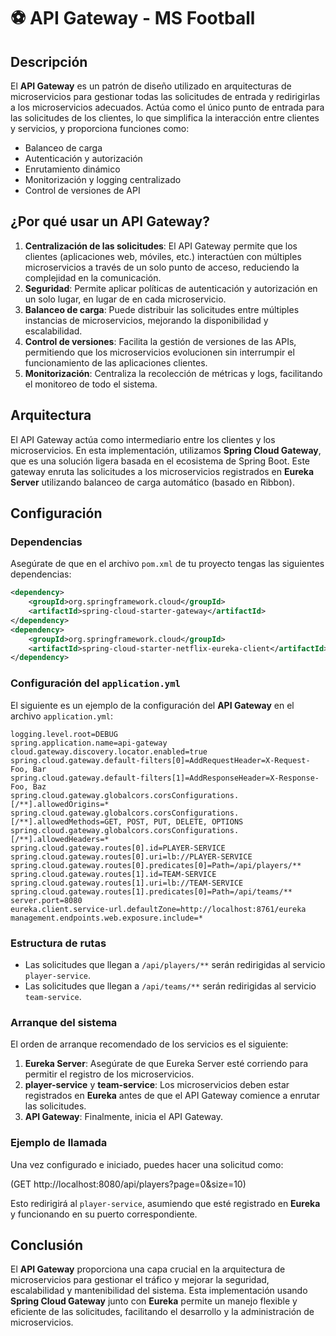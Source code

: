 # ⚽ API Gateway - MS Football

## Descripción

El **API Gateway** es un patrón de diseño utilizado en arquitecturas de microservicios para gestionar todas las solicitudes de entrada y redirigirlas a los microservicios adecuados. Actúa como el único punto de entrada para las solicitudes de los clientes, lo que simplifica la interacción entre clientes y servicios, y proporciona funciones como:

- Balanceo de carga
- Autenticación y autorización
- Enrutamiento dinámico
- Monitorización y logging centralizado
- Control de versiones de API

## ¿Por qué usar un API Gateway?

1. **Centralización de las solicitudes**: El API Gateway permite que los clientes (aplicaciones web, móviles, etc.) interactúen con múltiples microservicios a través de un solo punto de acceso, reduciendo la complejidad en la comunicación.
2. **Seguridad**: Permite aplicar políticas de autenticación y autorización en un solo lugar, en lugar de en cada microservicio.
3. **Balanceo de carga**: Puede distribuir las solicitudes entre múltiples instancias de microservicios, mejorando la disponibilidad y escalabilidad.
4. **Control de versiones**: Facilita la gestión de versiones de las APIs, permitiendo que los microservicios evolucionen sin interrumpir el funcionamiento de las aplicaciones clientes.
5. **Monitorización**: Centraliza la recolección de métricas y logs, facilitando el monitoreo de todo el sistema.

## Arquitectura

El API Gateway actúa como intermediario entre los clientes y los microservicios. En esta implementación, utilizamos **Spring Cloud Gateway**, que es una solución ligera basada en el ecosistema de Spring Boot. Este gateway enruta las solicitudes a los microservicios registrados en **Eureka Server** utilizando balanceo de carga automático (basado en Ribbon).

## Configuración

### Dependencias

Asegúrate de que en el archivo `pom.xml` de tu proyecto tengas las siguientes dependencias:

```xml
<dependency>
    <groupId>org.springframework.cloud</groupId>
    <artifactId>spring-cloud-starter-gateway</artifactId>
</dependency>
<dependency>
    <groupId>org.springframework.cloud</groupId>
    <artifactId>spring-cloud-starter-netflix-eureka-client</artifactId>
</dependency>
```

### Configuración del `application.yml`

El siguiente es un ejemplo de la configuración del **API Gateway** en el archivo `application.yml`:
```batch
logging.level.root=DEBUG
spring.application.name=api-gateway
cloud.gateway.discovery.locator.enabled=true
spring.cloud.gateway.default-filters[0]=AddRequestHeader=X-Request-Foo, Bar
spring.cloud.gateway.default-filters[1]=AddResponseHeader=X-Response-Foo, Baz
spring.cloud.gateway.globalcors.corsConfigurations.[/**].allowedOrigins=*
spring.cloud.gateway.globalcors.corsConfigurations.[/**].allowedMethods=GET, POST, PUT, DELETE, OPTIONS
spring.cloud.gateway.globalcors.corsConfigurations.[/**].allowedHeaders=*
spring.cloud.gateway.routes[0].id=PLAYER-SERVICE
spring.cloud.gateway.routes[0].uri=lb://PLAYER-SERVICE
spring.cloud.gateway.routes[0].predicates[0]=Path=/api/players/**
spring.cloud.gateway.routes[1].id=TEAM-SERVICE
spring.cloud.gateway.routes[1].uri=lb://TEAM-SERVICE
spring.cloud.gateway.routes[1].predicates[0]=Path=/api/teams/**
server.port=8080
eureka.client.service-url.defaultZone=http://localhost:8761/eureka
management.endpoints.web.exposure.include=*
````

### Estructura de rutas

- Las solicitudes que llegan a `/api/players/**` serán redirigidas al servicio `player-service`.
- Las solicitudes que llegan a `/api/teams/**` serán redirigidas al servicio `team-service`.

### Arranque del sistema

El orden de arranque recomendado de los servicios es el siguiente:

1. **Eureka Server**: Asegúrate de que Eureka Server esté corriendo para permitir el registro de los microservicios.
2. **player-service** y **team-service**: Los microservicios deben estar registrados en **Eureka** antes de que el API Gateway comience a enrutar las solicitudes.
3. **API Gateway**: Finalmente, inicia el API Gateway.

### Ejemplo de llamada

Una vez configurado e iniciado, puedes hacer una solicitud como:

(GET http://localhost:8080/api/players?page=0&size=10)

Esto redirigirá al `player-service`, asumiendo que esté registrado en **Eureka** y funcionando en su puerto correspondiente.

## Conclusión

El **API Gateway** proporciona una capa crucial en la arquitectura de microservicios para gestionar el tráfico y mejorar la seguridad, escalabilidad y mantenibilidad del sistema. Esta implementación usando **Spring Cloud Gateway** junto con **Eureka** permite un manejo flexible y eficiente de las solicitudes, facilitando el desarrollo y la administración de microservicios.
